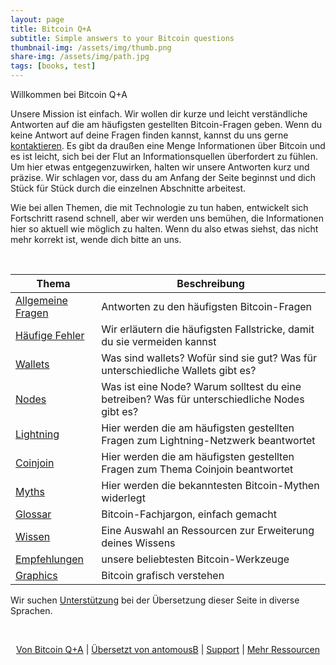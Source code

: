 ```yaml
---
layout: page
title: Bitcoin Q+A
subtitle: Simple answers to your Bitcoin questions
thumbnail-img: /assets/img/thumb.png
share-img: /assets/img/path.jpg
tags: [books, test]
---
```


Willkommen bei Bitcoin Q+A

Unsere Mission ist einfach. Wir wollen dir kurze und leicht verständliche Antworten auf die am häufigsten gestellten Bitcoin-Fragen geben. Wenn du keine Antwort auf deine Fragen finden kannst, kannst du uns gerne [kontaktieren](https://bitcoiner.guide/#contact). Es gibt da draußen eine Menge Informationen über Bitcoin und es ist leicht, sich bei der Flut an Informationsquellen überfordert zu fühlen. Um hier etwas entgegenzuwirken, halten wir unsere Antworten kurz und präzise. Wir schlagen vor, dass du am Anfang der Seite beginnst und dich Stück für Stück durch die einzelnen Abschnitte arbeitest.

Wie bei allen Themen, die mit Technologie zu tun haben, entwickelt sich Fortschritt rasend schnell, aber wir werden uns bemühen, die Informationen hier so aktuell wie möglich zu halten. Wenn du also etwas siehst, das nicht mehr korrekt ist, wende dich bitte an uns.
​

<br/>


| Thema                                                   | Beschreibung                                                                        |
|---------------------------------------------------------|------------------------------------------------------------------------------------|
| [Allgemeine Fragen](/qna/de/common)  | Antworten zu den häufigsten Bitcoin-Fragen                                      |
| [Häufige Fehler](/qna/de/mistakes) | Wir erläutern die häufigsten Fallstricke, damit du sie vermeiden kannst                       |
| [Wallets](/qna/de/wallets)          | Was sind wallets? Wofür sind sie gut? Was für unterschiedliche Wallets gibt es?                 |
| [Nodes](/qna/de/nodes)              | Was ist eine Node? Warum solltest du eine betreiben? Was für unterschiedliche Nodes gibt es?                         |
| [Lightning](/qna/de/lightning)      | Hier werden die am häufigsten gestellten Fragen zum Lightning-Netzwerk beantwortet                                   |
| [Coinjoin](/qna/de/coinjoin)      | Hier werden die am häufigsten gestellten Fragen zum Thema Coinjoin beantwortet                                            |
| [Myths](/qna/de/myths)              | Hier werden die bekanntesten Bitcoin-Mythen widerlegt                                                     |
| [Glossar](/qna/de/glossary)        | Bitcoin-Fachjargon, einfach gemacht                                                        |
| [Wissen](/qna/de/education)      | Eine Auswahl an Ressourcen zur Erweiterung deines Wissens                                  |
| [Empfehlungen](/qna/de/recommendations)      | unsere beliebtesten Bitcoin-Werkzeuge                                            |
| [Graphics](/graphics)            | Bitcoin grafisch verstehen                        |


Wir suchen [Unterstützung](/#contact) bei der Übersetzung dieser Seite in diverse Sprachen.

<br/>

<p align="center">
  <a href="https://twitter.com/BitcoinQ_A">Von Bitcoin Q+A</a> |
  <a href="https://twitter.com/antomousB">Übersetzt von antomousB</a> |
  <a href="http://stacking.tips">Support</a> |
  <a href="/">Mehr Ressourcen</a>
  <br><br>
</p>

